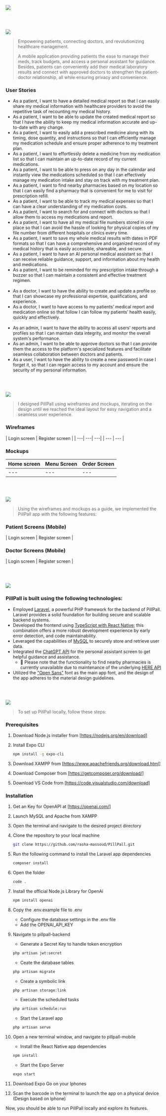 <img src="./readme/title1.svg"/>

<br><br>

<!-- project philosophy -->
<img src="./readme/title2.svg"/>

> Empowering patients, connecting doctors, and revolutionizing healthcare management.
>
>A mobile application providing patients the ease to manage their meds, track budgets, and access a personal assistant for guidance. Besides, patients can conveniently add their medical laboratory results and connect with approved doctors to strengthen the patient-doctor relationship, all while ensuring privacy and convenience.

### User Stories
- As a patient, I want to have a detailed medical report so that I can easily share my medical information with healthcare providers to avoid the repetitive task of recounting my medical history.
- As a patient, I want to be able to update the created medical report so that I have the ability to keep my medical information accurate and up-to-date with any change.
- As a patient, I want to easily add a prescribed medicine along with its timing, dose quantity, and instructions so that I can efficiently manage my medication schedule and ensure proper adherence to my treatment plan.
- As a patient, I want to effortlessly delete a medicine from my medication list so that I can maintain an up-to-date record of my current medications.
- As a patient, I want to be able to press on any day in the calendar and instantly view the medications scheduled so that I can effectively manage my medication intake and stay on track with my treatment plan.
- As a patient, I want to find nearby pharmacies based on my location so that I can easily find a pharmacy that is convenient for me to visit for prescription refill.
- As a patient, I want to be able to track my medical expenses so that I can have a clear understanding of my medication costs.
- As a patient, I want to search for and connect with doctors so that I allow them to access my medications and report.
- As a patient, I want to have all my medical file numbers stored in one place so that I can avoid the hassle of looking for physical copies of my file number from different hospitals or clinics every time.
- As a patient, I want to save my whole medical results with dates in PDF formats so that I can have a comprehensive and organized record of my medical history that is easily accessible, shareable, and secure.
- As a patient, I want to have an AI personal medical assistant so that I can receive reliable guidance, support, and information about my health and medications.
- As a patient, I want to be reminded for my prescription intake through a buzzer so that I can maintain a consistent and effective treatment regimen.
<br><br>
- As a doctor, I want to have the ability to create and update a profile so that I can showcase my professional expertise, qualifications, and experience.
- As a doctor, I want to have access to my patients’ medical report and medication online so that follow I can follow my patients’ health easily, quickly and effectively.
<br><br>
- As an admin, I want to have the ability to access all users' reports and profiles so that I can maintain data integrity, and monitor the overall system's performance.
- As an admin, I want to be able to approve doctors so that I can provide them the access to the platform's specialized features and facilitate seamless collaboration between doctors and patients. 
- As a user, I want to have the ability to create a new password in case I forget it, so that I can regain access to my account and ensure the security of my personal information.

<br><br>

<!-- Prototyping -->
<img src="./readme/title3.svg"/>

> I designed PillPall using wireframes and mockups, iterating on the design until we reached the ideal layout for easy navigation and a seamless user experience.

### Wireframes
| Login screen  | Register screen |
| ---| ---| ---|
| --- | --- |

### Mockups
| Home screen  | Menu Screen | Order Screen |
| ---| ---| ---|
| ---| ---| ---|

<br><br>

<!-- Implementation -->
<img src="./readme/title4.svg"/>

> Using the wireframes and mockups as a guide, we implemented the PillPall app with the following features:

### Patient Screens (Mobile)
| Login screen  | Register screen | 


### Doctor Screens (Mobile)
| Login screen  | Register screen |

<br><br>

<!-- Tech stack -->
<img src="./readme/title5.svg"/>

###  PillPall is built using the following technologies:
- Employed [Laravel](https://laravel.com/), a powerful PHP framework for the backend of PillPall. Laravel provides a solid foundation for building secure and scalable backend systems. 
- Developed the frontend using [TypeScript with React Native](https://reactnative.dev/docs/typescript); this combination offers a more robust development experience by early error detection, and code maintainability.
- Leveraged the capabilities of [MySQL](https://dev.mysql.com/doc/) to securely store and retrieve user data. 
- Integrated the [ChatGPT API](https://openai.com/) for the personal assistant screen to get helpful guidance and assistance.
  - 🚨  Please note that the functionality to find nearby pharmacies is currently unavailable due to maintenance of the underlying [HERE API](https://developer.here.com/)
- Utilized the ["Open Sans"](https://fonts.google.com/specimen/Open+Sans) font as the main app font, and the design of the app adheres to the material design guidelines.


<br><br>

<!-- How to run -->
<img src="./readme/title6.svg"/>

> To set up PillPall locally, follow these steps:

### Prerequisites

1. Download Node.js installer from [https://nodejs.org/en/download]

2. Install Expo CLI 
    ```sh
    npm install -g expo-cli
    ```
    
3. Download XAMPP from [https://www.apachefriends.org/download.html]

4. Download Composer from [https://getcomposer.org/download/]

5. Download VS Code from [https://code.visualstudio.com/download]


### Installation

1. Get an Key for OpenAPI at [https://openai.com/] 

2. Launch MySQL and Apache from XAMPP

3. Open the terminal and navigate to the desired project directory

4. Clone the repository to your local machine
    ```sh
    git clone https://github.com/rasha-massoud/PillPall.git
    ```

5. Run the following command to install the Laravel app dependencies
    ```sh
    composer install
    ```

6. Open the folder
    ```sh
    code .
    ```

8. Install the official Node.js Library for OpenAi
    ```sh
    npm install openai
    ```

7. Copy the .env.example file to .env
    * Configure the database settings in the .env file
    * Add the OPENAI_API_KEY

8. Navigate to pillpall-backend 
    * Generate a Secret Key to handle token encryption
    ```sh
    php artisan jwt:secret
    ```

    * Ceate the database tables
    ```sh
    php artisan migrate
    ```

    * Create a symbolic link 
    ```sh
    php artisan storage:link
    ```

     * Execute the scheduled tasks
    ```sh
    php artisan schedule:run
    ```

    * Start the Laravel app
    ```sh
    php artisan serve
    ```

9. Open a new terminal window, and navigate to pillpall-mobile
    * Install the React Native app dependencies
    ```sh
    npm install
    ```

    * Start the Expo Server
    ```sh
    expo start
    ```
10. Download Expo Go on your Iphones

11. Scan the barcode in the terminal to launch the app on a physical device (Design based on Iphone) 

Now, you should be able to run PillPall locally and explore its features.